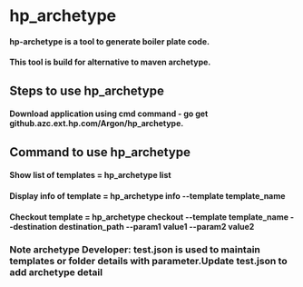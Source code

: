 # hp_archetype

#### hp-archetype is a tool to generate boiler plate code.
#### This tool is build for alternative to maven archetype.

##  Steps to use hp_archetype

#### Download application using cmd command - go get github.azc.ext.hp.com/Argon/hp_archetype.

## Command to use hp_archetype 
#### Show list of templates =  hp_archetype list 
#### Display info of template = hp_archetype info --template template_name
#### Checkout template = hp_archetype checkout --template template_name --destination destination_path --param1 value1 --param2 value2

### Note archetype Developer: test.json is used to maintain templates or folder details with parameter.Update test.json to add archetype detail

